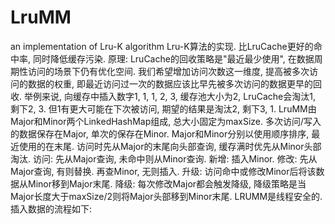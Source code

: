 # LruMM
an implementation of Lru-K algorithm
Lru-K算法的实现. 比LruCache更好的命中率, 同时降低缓存污染.
原理:
LruCache的回收策略是"最近最少使用", 在数据周期性访问的场景下仍有优化空间. 我们希望增加访问次数这一维度, 提高被多次访问的数据的权重, 即最近访问过一次的数据应该比早先被多次访问的数据更早的回收. 
举例来说, 向缓存中插入数字1, 1, 1, 2, 3, 缓存池大小为2, LruCache会淘汰1, 剩下2, 3. 但1有更大可能在下次被访问, 期望的结果是淘汰2, 剩下3, 1.
LruMM由Major和Minor两个LinkedHashMap组成, 总大小固定为maxSize. 
多次访问/写入的数据保存在Major, 单次的保存在Minor. Major和Minor分别以使用顺序排序, 最近使用的在末尾. 访问时先从Major的末尾向头部查询, 缓存满时优先从Minor头部淘汰. 
访问: 先从Major查询, 未命中则从Minor查询.
新增: 插入Minor. 
修改: 先从Major查询, 有则替换. 再查Minor, 无则插入. 
升级: 访问命中或修改Minor后将该数据从Minor移到Major末尾.
降级: 每次修改Major都会触发降级, 降级策略是当Major长度大于maxSize/2则将Major头部移到Minor末尾.
LRUMM是线程安全的.
插入数据的流程如下:
